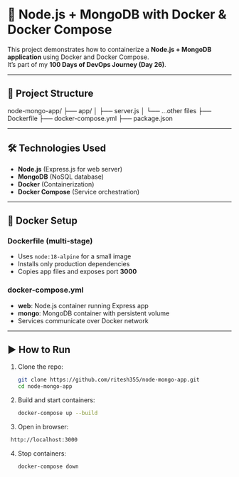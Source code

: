 # 🚀 Node.js + MongoDB with Docker & Docker Compose

This project demonstrates how to containerize a **Node.js + MongoDB application** using Docker and Docker Compose.  
It’s part of my **100 Days of DevOps Journey (Day 26)**.

---

## 📂 Project Structure


node-mongo-app/
├── app/
│   ├── server.js
│   └── ...other files
├── Dockerfile
├── docker-compose.yml
├── package.json

---

## 🛠️ Technologies Used

- **Node.js** (Express.js for web server)
- **MongoDB** (NoSQL database)
- **Docker** (Containerization)
- **Docker Compose** (Service orchestration)

---

## 🐳 Docker Setup

### Dockerfile (multi-stage)
- Uses `node:18-alpine` for a small image
- Installs only production dependencies
- Copies app files and exposes port **3000**

### docker-compose.yml
- **web**: Node.js container running Express app
- **mongo**: MongoDB container with persistent volume
- Services communicate over Docker network

---

## ▶️ How to Run

1. Clone the repo:
   ```bash
   git clone https://github.com/ritesh355/node-mongo-app.git
   cd node-mongo-app
   ```
2.  Build and start containers:
    ```bash
    docker-compose up --build
    ```
3.  Open in browser:
   ```bash
    http://localhost:3000
```
4. Stop containers:
   ```bash
   docker-compose down
```

 
    
